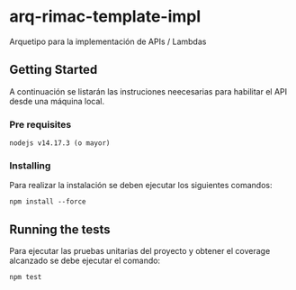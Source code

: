 # arq-rimac-template-impl

Arquetipo para la implementación de APIs / Lambdas

## Getting Started
A continuación se listarán las instruciones neecesarias para habilitar el API desde una máquina local.

### Pre requisites

```
nodejs v14.17.3 (o mayor)
```

### Installing

Para realizar la instalación se deben ejecutar los siguientes comandos:

```
npm install --force
```

## Running the tests

Para ejecutar las pruebas unitarias del proyecto y obtener el coverage alcanzado se debe ejecutar el comando: 

```
npm test
```
